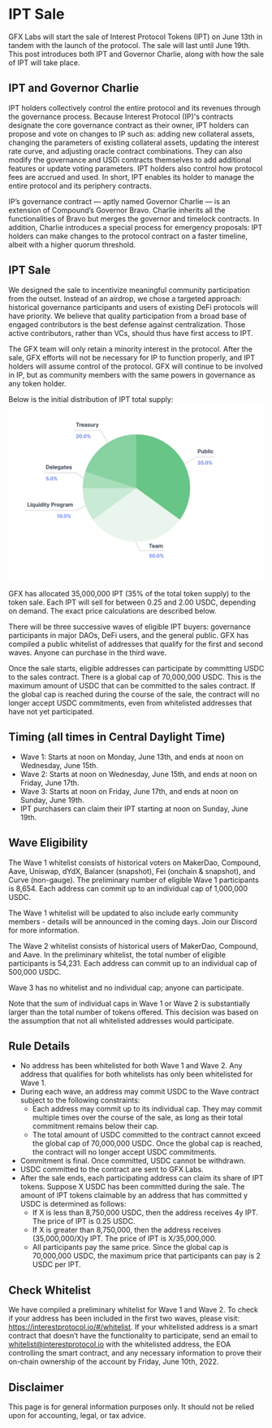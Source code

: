 # IPT Sale

GFX Labs will start the sale of Interest Protocol Tokens (IPT) on June 13th in tandem with the launch of the protocol. The sale will last until June 19th. This post introduces both IPT and Governor Charlie, along with how the sale of IPT will take place.

## IPT and Governor Charlie

IPT holders collectively control the entire protocol and its revenues through the governance process. Because Interest Protocol (IP)'s contracts designate the core governance contract as their owner, IPT holders can propose and vote on changes to IP such as: adding new collateral assets, changing the parameters of existing collateral assets, updating the interest rate curve, and adjusting oracle contract combinations. They can also modify the governance and USDi contracts themselves to add additional features or update voting parameters. IPT holders also control how protocol fees are accrued and used. In short, IPT enables its holder to manage the entire protocol and its periphery contracts.

IP’s governance contract — aptly named Governor Charlie — is an extension of Compound’s Governor Bravo. Charlie inherits all the functionalities of Bravo but merges the governor and timelock contracts. In addition, Charlie introduces a special process for emergency proposals: IPT holders can make changes to the protocol contract on a faster timeline, albeit with a higher quorum threshold.

## IPT Sale

We designed the sale to incentivize meaningful community participation from the outset. Instead of an airdrop, we chose a targeted approach: historical governance participants and users of existing DeFi protocols will have priority. We believe that quality participation from a broad base of engaged contributors is the best defense against centralization. Those active contributors, rather than VCs, should thus have first access to IPT.

The GFX team will only retain a minority interest in the protocol. After the sale, GFX efforts will not be necessary for IP to function properly, and IPT holders will assume control of the protocol. GFX will continue to be involved in IP, but as community members with the same powers in governance as any token holder.
 
Below is the initial distribution of IPT total supply:
![IPTdistribution](./IPTdistribution.png)


GFX has allocated 35,000,000 IPT (35% of the total token supply) to the token sale. Each IPT will sell for between 0.25 and 2.00 USDC, depending on demand. The exact price calculations are described below.

There will be three successive waves of eligible IPT buyers: governance participants in major DAOs, DeFi users, and the general public. GFX has compiled a public whitelist of addresses that qualify for the first and second waves. Anyone can purchase in the third wave.

Once the sale starts, eligible addresses can participate by committing USDC to the sales contract. There is a global cap of 70,000,000 USDC. This is the maximum amount of USDC that can be committed to the sales contract. If the global cap is reached during the course of the sale, the contract will no longer accept USDC commitments, even from whitelisted addresses that have not yet participated.

## Timing (all times in Central Daylight Time)

* Wave 1: Starts at noon on Monday, June 13th, and ends at noon on Wednesday, June 15th.
* Wave 2: Starts at noon on Wednesday, June 15th, and ends at noon on Friday, June 17th. 
* Wave 3: Starts at noon on Friday, June 17th, and ends at noon on Sunday, June 19th. 
* IPT purchasers can claim their IPT starting at noon on Sunday, June 19th.

## Wave Eligibility

The Wave 1 whitelist consists of historical voters on MakerDao, Compound, Aave, Uniswap, dYdX, Balancer (snapshot), Fei (onchain & snapshot), and Curve (non-gauge). The preliminary number of eligible Wave 1 participants is 8,654. Each address can commit up to an individual cap of 1,000,000 USDC.

The Wave 1 whitelist will be updated to also include early community members - details will be announced in the coming days. Join our Discord for more information.

The Wave 2 whitelist consists of historical users of MakerDao, Compound, and Aave. In the preliminary whitelist, the total number of eligible participants is 54,231. Each address can commit up to an individual cap of 500,000 USDC.

Wave 3 has no whitelist and no individual cap; anyone can participate. 

Note that the sum of individual caps in Wave 1 or Wave 2 is substantially larger than the total number of tokens offered. This decision was based on the assumption that not all whitelisted addresses would participate.

## Rule Details
* No address has been whitelisted for both Wave 1 and Wave 2. Any address that qualifies for both whitelists has only been whitelisted for Wave 1.
* During each wave, an address may commit USDC to the Wave contract subject to the following constraints:
    * Each address may commit up to its individual cap. They may commit multiple times over the course of the sale, as long as their total commitment remains below their cap.
    * The total amount of USDC committed to the contract cannot exceed the global cap of 70,000,000 USDC. Once the global cap is reached, the contract will no longer accept USDC commitments.
* Commitment is final. Once committed, USDC cannot be withdrawn.
* USDC committed to the contract are sent to GFX Labs.
* After the sale ends, each participating address can claim its share of IPT tokens. Suppose X USDC has been committed during the sale. The amount of IPT tokens claimable by an address that has committed y USDC is determined as follows:
    * If X is less than 8,750,000 USDC, then the address receives 4y IPT. The price of IPT is 0.25 USDC.
    * If X is greater than 8,750,000, then the address receives (35,000,000/X)y IPT. The price of IPT is X/35,000,000.
    * All participants pay the same price. Since the global cap is 70,000,000 USDC, the maximum price that participants can pay is 2 USDC per IPT.

## Check Whitelist

We have compiled a preliminary whitelist for Wave 1 and Wave 2. To check if your address has been included in the first two waves, please visit: https://interestprotocol.io/#/whitelist. If your whitelisted address is a smart contract that doesn’t have the functionality to participate, send an email to whitelist@interestprotocol.io with the whitelisted address, the EOA controlling the smart contract, and any necessary information to prove their on-chain ownership of the account by Friday, June 10th, 2022.

## Disclaimer

This page is for general information purposes only. It should not be relied upon for accounting, legal, or tax advice.




